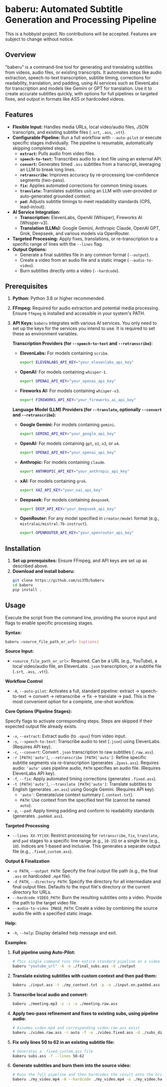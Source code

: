 # baberu: Automated Subtitle Generation and Processing Pipeline

This is a hobbyist project. No contributions will be accepted. Features are subject to change without notice.

## Overview

"baberu" is a command-line tool for generating and translating subtitles from videos, audio files, or existing transcripts. It automates steps like audio extraction, speech-to-text transcription, subtitle timing, corrections for readability, translation, and padding, using AI services such as ElevenLabs for transcription and models like Gemini or GPT for translation. Use it to create accurate subtitles quickly, with options for full pipelines or targeted fixes, and output in formats like ASS or hardcoded videos.

## Features

*   **Flexible Input:** Handles media URLs, local video/audio files, JSON transcripts, and existing subtitle files (`.srt`, `.ass`, `.vtt`).
*   **Configurable Pipeline:** Run a full workflow with `--auto-pilot` or execute specific stages individually. The pipeline is resumable, automatically skipping completed steps.
    *   **`extract`:** Pulls audio from video files.
    *   **`speech-to-text`:** Transcribes audio to a text file using an external API.
    *   **`convert`:** Generates timed `.ass` subtitles from a transcript, leveraging an LLM to break long lines.
    *   **`retranscribe`:** Improves accuracy by re-processing low-confidence segments (two-pass).
    *   **`fix`:** Applies automated corrections for common timing issues.
    *   **`translate`:** Translates subtitles using an LLM with user-provided or auto-generated grounded context.
    *   **`pad`:** Adjusts subtitle timings to meet readability standards (CPS, lead-in/out).
*   **AI Service Integration:**
    *   **Transcription:** ElevenLabs, OpenAI (Whisper), Fireworks AI (Whisper-v3).
    *   **Translation (LLMs):** Google Gemini, Anthropic Claude, OpenAI GPT, Grok, Deepseek, and various models via OpenRouter.
*   **Targeted Processing:** Apply fixes, translations, or re-transcription to a specific range of lines with the `--lines` flag.
*   **Output Options:**
    *   Generate a final subtitles file in any common format (`--output`).
    *   Create a video from an audio file and a static image (`--audio-to-video`).
    *   Burn subtitles directly onto a video (`--hardcode`).

## Prerequisites

1.  **Python:** Python 3.8 or higher recommended.
2.  **FFmpeg:** Required for audio extraction and potential media processing. Ensure `ffmpeg` is installed and accessible in your system's PATH.
3.  **API Keys:**
    `baberu` integrates with various AI services. You only need to set up the keys for the services you intend to use. It is required to set these as environment variables.

    **Transcription Providers (for `--speech-to-text` and `--retranscribe`):**
    *   **ElevenLabs:** For models containing `scribe`.
        ```bash
        export ELEVENLABS_API_KEY="your_elevenlabs_api_key"
        ```
    *   **OpenAI:** For models containing `whisper-1`.
        ```bash
        export OPENAI_API_KEY="your_openai_api_key"
        ```
    *   **Fireworks AI:** For models containing `whisper-v3`.
        ```bash
        export FIREWORKS_API_KEY="your_fireworks_ai_api_key"
        ```

    **Language Model (LLM) Providers (for `--translate`, optionally `--convert` and `--retranscribe`):**
    *   **Google Gemini:** For models containing `gemini`.
        ```bash
        export GEMINI_API_KEY="your_google_api_key"
        ```
    *   **OpenAI:** For models containing `gpt`, `o1`, `o3`, or `o4`.
        ```bash
        export OPENAI_API_KEY="your_openai_api_key"
        ```
    *   **Anthropic:** For models containing `claude`.
        ```bash
        export ANTHROPIC_API_KEY="your_anthropic_api_key"
        ```
    *   **xAI:** For models containing `grok`.
        ```bash
        export XAI_API_KEY="your_xai_api_key"
        ```
    *   **Deepseek:** For models containing `deepseek`.
        ```bash
        export DEEP_API_KEY="your_deepseek_api_key"
        ```
    *   **OpenRouter:** For any model specified in `creator/model` format (e.g., `mistralai/mistral-7b-instruct`).
        ```bash
        export OPENROUTER_API_KEY="your_openrouter_api_key"
        ```

## Installation

1.  **Set up prerequisites:** Ensure FFmpeg, and API keys are set up as described above.
2.  **Download and install baberu:**
    ```bash
    git clone https://github.com/ui3TD/baberu
    cd baberu
    pip install .
    ```

## Usage

Execute the script from the command line, providing the source input and flags to enable specific processing stages.

**Syntax:**

```bash
baberu <source_file_path_or_url> [options]
```

**Source Input:**

*   `<source_file_path_or_url>`: Required. Can be a URL (e.g., YouTube), a local video/audio file, an ElevenLabs `.json` transcription, or a subtitle file (`.srt`, `.ass`, `.vtt`).

**Workflow Control**

*   `-A`, `--auto-pilot`: Activates a full, standard pipeline: extract → speech-to-text → convert → retranscribe → fix → translate → pad. This is the most convenient option for a complete, one-shot workflow.

**Core Options (Pipeline Stages):**

Specify flags to activate corresponding steps. Steps are skipped if their expected output file already exists.

*   `-x`, `--extract`: Extract audio (to `.opus`) from video input.
*   `-s`, `--speech-to-text`: Transcribe audio to text (`.json`) using ElevenLabs. (Requires API key).
*   `-c`, `--convert`: Convert `.json` transcription to raw subtitles (`.raw.ass`).
*   `-r [PATH|'auto']`, `--retranscribe [PATH|'auto']`: Refine specific subtitle segments via re-transcription (generates `.2pass.ass`). Requires audio: `'auto'` uses pipeline audio, `PATH` specifies an audio file. (Requires ElevenLabs API key).
*   `-f`, `--fix`: Apply automated timing corrections (generates `.fixed.ass`).
*   `-t [PATH|'auto']`, `--translate [PATH|'auto']`: Translate subtitles to English (generates `.en.ass`) using Google Gemini. (Requires API key).
    *   `'auto'`: Generate/use context summary (`.context.txt`).
    *   `PATH`: Use context from the specified text file (cannot be named `auto`).
*   `-p`, `--pad`: Apply timing padding and conform to readability standards (generates `.padded.ass`).

**Targeted Processing**

*   `--lines XX-YY|XX`: Restrict processing for `retranscribe`, `fix`, `translate`, and `pad` stages to a specific line range (e.g., `10-15`) or a single line (e.g., `10`). Indices are 1-based and inclusive. This generates a separate output file (e.g., `.fixed_custom.ass`).

**Output & Finalization**

*   `-o PATH`, `--output PATH`: Specify the final output file path (e.g., the final `.ass` or hardcoded `.mp4` file).
*   `-d PATH`, `--directory PATH`: Specify the directory for all intermediate and final output files. Defaults to the input file's directory or the current directory for URLs.
*   `--hardcode VIDEO_PATH`: Burn the resulting subtitles onto a video. Provide the path to the target video file.
*   `--audio-to-video IMAGE_PATH`: Create a video by combining the source audio file with a specified static image.

**Help:**

*   `-h`, `--help`: Display detailed help message and exit.

**Examples:**

1.  **Full pipeline using Auto-Pilot:**
    ```bash
    # This single command runs the entire standard pipeline on a video URL
    baberu "youtube_url" -A -o ./final_subs.ass -d ./output
    ```

2.  **Translate existing subtitles with custom context and then pad them:**
    ```bash
    baberu ./input.ass -t ./my_context.txt -p -o ./input.en.padded.ass
    ```

3.  **Transcribe local audio and convert:**
    ```bash
    baberu ./meeting.mp3 -s -c -o ./meeting.raw.ass
    ```

4.  **Apply two-pass refinement and fixes to existing subs, using pipeline audio:**
    ```bash
    # Assumes video.mp4 and corresponding video.raw.ass exist
    baberu ./video.raw.ass -r auto -f -o ./video.fixed.ass -d ./subs_dir
    ```

5.  **Fix only lines 50 to 62 in an existing subtitle file:**
    ```bash
    # Generates a .fixed_custom.ass file
    baberu subs.ass -f --lines 50-62
    ```

6.  **Generate subtitles and burn them into the source video:**
    ```bash
    # Runs the full pipeline and then hardcodes the result onto the original video
    baberu ./my_video.mp4 -A --hardcode ./my_video.mp4 -o ./my_video.hardcoded.mp4
    ```